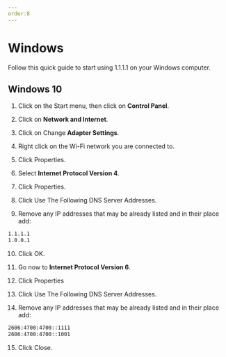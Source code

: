 ```yaml
---
order:8
---
```


# Windows

Follow this quick guide to start using 1.1.1.1 on your Windows computer.

## Windows 10

<StreamVideo id="92b27227d737a866adc8b0572cf0db89"/>

1. Click on the Start menu, then click on **Control Panel**.

1. Click on **Network and Internet**.

1. Click on Change **Adapter Settings**.

1. Right click on the Wi-Fi network you are connected to.

1. Click Properties.

1. Select **Internet Protocol Version 4**.

1. Click Properties.

1. Click Use The Following DNS Server Addresses.

1. Remove any IP addresses that may be already listed and in their place add:

```txt
1.1.1.1
1.0.0.1
```

10. Click OK.

11. Go now to **Internet Protocol Version 6**.

12. Click Properties

13. Click Use The Following DNS Server Addresses.

14. Remove any IP addresses that may be already listed and in their place add:

```txt
2606:4700:4700::1111
2606:4700:4700::1001
```

15. Click Close.
